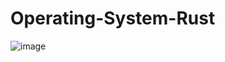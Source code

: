 # Operating-System-Rust
![image](https://github.com/ranjan2829/Operating-System-Rust/assets/73215366/bcf8c3b5-25a4-4dce-83a0-ba83408bb1a7)


